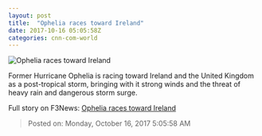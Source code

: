 ```yaml
---
layout: post
title:  "Ophelia races toward Ireland"
date: 2017-10-16 05:05:58Z
categories: cnn-com-world
---
```


![Ophelia races toward Ireland](http://cdn.cnn.com/cnnnext/dam/assets/171016154341-ophelia-9p-sun-utc-super-tease.jpg)

Former Hurricane Ophelia is racing toward Ireland and the United Kingdom as a post-tropical storm, bringing with it strong winds and the threat of heavy rain and dangerous storm surge.


Full story on F3News: [Ophelia races toward Ireland](http://www.f3nws.com/n/fcYMFD)

> Posted on: Monday, October 16, 2017 5:05:58 AM
